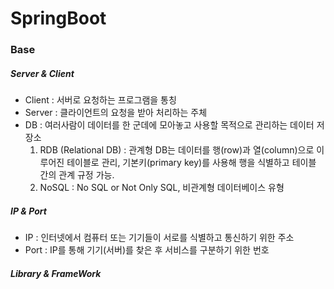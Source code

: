 # SpringBoot

### Base
##### Server & Client
- Client : 서버로 요청하는 프로그램을 통칭
- Server : 클라이언트의 요청을 받아 처리하는 주체
- DB : 여러사람이 데이터를 한 군데에 모아놓고 사용할 목적으로 관리하는 데이터 저장소
  1. RDB (Relational DB) : 관계형 DB는 데이터를 행(row)과 열(column)으로 이루어진 테이블로 관리, 기본키(primary key)를 사용해 행을 식별하고 테이블 간의 관계 규정 가능.
  2. NoSQL : No SQL or Not Only SQL, 비관계형 데이터베이스 유형
 
##### IP & Port
- IP : 인터넷에서 컴퓨터 또는 기기들이 서로를 식별하고 통신하기 위한 주소
- Port : IP를 통해 기기(서버)를 찾은 후 서비스를 구분하기 위한 번호

##### Library & FrameWork

